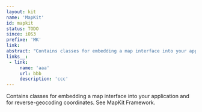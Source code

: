 ```yaml
---
layout: kit
name: 'MapKit'
id: mapkit
status: TODO
since: iOS3
prefixe: 'MK'
link: 
abstract: "Contains classes for embedding a map interface into your application and for reverse-geocoding coordinates. See MapKit Framework."
links__:
 - link:
     name: 'aaa'
     url: bbb
     description: 'ccc'
---
```


Contains classes for embedding a map interface into your application and for reverse-geocoding coordinates. See MapKit Framework.
